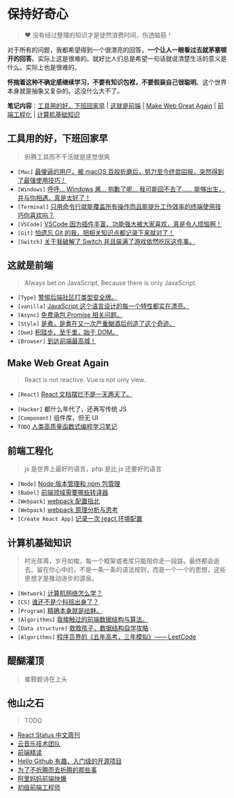 # 保持好奇心

> ❤️ 没有经过整理的知识才是徒然浪费时间，伤透脑筋！

对于所有的问题，我都希望得到一个很漂亮的回答，**一个让人一眼看过去就茅塞顿开的回答**。实际上这是很难的。就好比人们总是希望一句话就说清楚生活的意义是什么。实际上也是很难的。

**怀揣着这种不确定感继续学习，不要有知识包袱，不要假装自己很聪明**。这个世界本身就是抽象又复杂的。这没什么大不了。

**笔记内容**：[工具用的好，下班回家早](#工具用的好下班回家早) | [这就是前端](#这就是前端) | [Make Web Great Again](#make-web-great-again) | [前端工程化](#前端工程化) | [计算机基础知识](#计算机基础知识)

## 工具用的好，下班回家早

> 折腾工具而不干活就是感觉很爽

- `[Mac]` [最傻逼的用户，被 macOS 百般折磨后，努力至今终尝回报，突然得到了最强使用技巧！](others/mac.md)
- `[Windows]` [呼呼… Windows 酱… 抱歉了呢… 我可能回不去了…… 能够出生，并与你相遇，真是太好了！](others/win.md)
- `[Terminal]` [只用命令行就能覆盖所有操作而且能提升工作效率的终端使用技巧你喜欢吗？](others/terminal.md)
- `[VSCode]` [VSCode 因为插件丰富、功能强大被大家喜欢，真是令人烦恼啊！](others/code.md)
- `[Git]` [怕遗忘 Git 的我，把相关知识点都记录下来就对了！](others/git.md)
- `[Switch]` [关于我破解了 Switch 并且装满了游戏依然吃灰这件事。](others/switch.md)

## 这就是前端

> Always bet on JavaScript, Because there is only JavaScript.

- `[Type]` [警惕后端社区打类型安全牌。](ts/ts.md)
- `[vanilla]` [JavaScript 这个语言设计的每一个特性都实在漂亮。](js/js.md)
- `[Async]` [免费承包 Promise 相关问题。](https://github.com/chuenwei0129/build-my-own-x/blob/main/build-my-own-promise/README.md)
- `[Style]` [是煮，是煮在又一次严重酗酒后创造了这个奇迹。](css/css.md)
- `[Dom]` [积跬步，至千里，始于 DOM。](dom/dom.md)
- `[Browser]` [到达前端最高城！](computer/browser.md)

## Make Web Great Again

> React is not reactive. Vue is not only view.

- `[React]` [React 文档摆烂不是一天两天了。](react/react.md)
<!-- - `[LeetCode]` [程序员界的《五年高考，三年模拟》](algorithms/leetcode.md) -->
<!-- - 一个充满了既神奇又无用的python知识的合集。为什么要研究这些？因为它就在那儿呀！ -->
- `[Hacker]` 都什么年代了，还再写传统 JS
- `[Component]` 组件库，但无 UI
- `TODO` [人类高质量函数式编程学习笔记](summary/fp.md)

## 前端工程化

> js 是世界上最好的语言，php 是比 js 还要好的语言

- `[Node]` [Node 版本管理和 npm 包管理](engineering/node.md)
- `[Babel]` [前端领域需要哪些转译器](engineering/ast.md)
- `[Webpack]` [webpack 配置指北](engineering/webpack.md)
- `[Webpack]` [webpack 原理分析与思考](engineering/pack-origin.md)
- `[Create React App]` [记录一次 react 环境配置](engineering/cra.md)

## 计算机基础知识

> 时光荏苒，岁月如梭。每一个框架或者库只能陪你走一段路，最终都会逝去。留在你心中的，不是一条一条的语法规则，而是一个一个的思想，这些思想才是推动进步的源泉。

- `[Network]` [计算机网络怎么学？](computer/network.md)
- `[CS]` [谁还不是个科班出身了？](computer/computer.md)
- `[Program]` [精确本身就是祛魅。](computer/program.md)
- `[Algorithms]` [我接触过的前端数据结构与算法。](computer/data.md)
- `[Data structure]` [救救孩子，数据结构自学攻略](summary/data-structure.md)
- `[Algorithms]` [程序员界的《五年高考，三年模拟》—— LeetCode](summary/leetcode.md)

## 醍醐灌顶

> 崔颢题诗在上头

<!-- TODO -->

## 他山之石

> TODO

- [React Status 中文周刊](https://docschina.org/weekly/react/)
- [云音乐技术团队](https://www.zhihu.com/org/yun-yin-le-qian-duan-ji-zhu-tuan-dui)
- [前端精读](https://github.com/ascoders/weekly)
- [Hello Github 有趣、入门级的开源项目](https://hellogithub.com/)
- [为了不折腾而去折腾的那些事](https://www.zhihu.com/column/funny)
- [阿里妈妈前端快爆](https://www.zhihu.com/column/mm-fe)
- [初级前端工程师](https://www.zhihu.com/column/makewebgreatagain)
